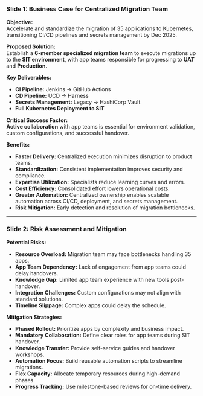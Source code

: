 
### **Slide 1: Business Case for Centralized Migration Team**

**Objective:**  
Accelerate and standardize the migration of 35 applications to Kubernetes, transitioning CI/CD pipelines and secrets management by Dec 2025.

**Proposed Solution:**  
Establish a **6-member specialized migration team** to execute migrations up to the **SIT environment**, with app teams responsible for progressing to **UAT** and **Production**.

**Key Deliverables:**  
- **CI Pipeline:** Jenkins → GitHub Actions  
- **CD Pipeline:** UCD → Harness  
- **Secrets Management:** Legacy → HashiCorp Vault  
- **Full Kubernetes Deployment to SIT**  

**Critical Success Factor:**  
**Active collaboration** with app teams is essential for environment validation, custom configurations, and successful handover.

**Benefits:**  
- **Faster Delivery:** Centralized execution minimizes disruption to product teams.  
- **Standardization:** Consistent implementation improves security and compliance.  
- **Expertise Utilization:** Specialists reduce learning curves and errors.  
- **Cost Efficiency:** Consolidated effort lowers operational costs.  
- **Greater Automation:** Centralized ownership enables scalable automation across CI/CD, deployment, and secrets management.  
- **Risk Mitigation:** Early detection and resolution of migration bottlenecks.  

---

### **Slide 2: Risk Assessment and Mitigation**

**Potential Risks:**  
- **Resource Overload:** Migration team may face bottlenecks handling 35 apps.  
- **App Team Dependency:** Lack of engagement from app teams could delay handovers.  
- **Knowledge Gap:** Limited app team experience with new tools post-handover.  
- **Integration Challenges:** Custom configurations may not align with standard solutions.  
- **Timeline Slippage:** Complex apps could delay the schedule.  

**Mitigation Strategies:**  
- **Phased Rollout:** Prioritize apps by complexity and business impact.  
- **Mandatory Collaboration:** Define clear roles for app teams during SIT handover.  
- **Knowledge Transfer:** Provide self-service guides and handover workshops.  
- **Automation Focus:** Build reusable automation scripts to streamline migrations.  
- **Flex Capacity:** Allocate temporary resources during high-demand phases.  
- **Progress Tracking:** Use milestone-based reviews for on-time delivery.  

